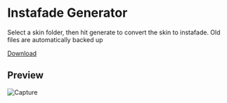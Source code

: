 # Instafade Generator

Select a skin folder, then hit generate to convert the skin to instafade.
Old files are automatically backed up

[Download](https://github.com/mrcrowley42/Instafade-Generator/releases/download/v1.0/Instafade.Generator.WPF.exe)

## Preview
![Capture](https://github.com/mrcrowley42/Instafade-Generator/assets/25583859/b6c94bc0-0221-41df-9f0c-880d81cf2539)
